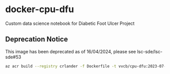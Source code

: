# docker-cpu-dfu
Custom data science notebook for Diabetic Foot Ulcer Project

## Deprecation Notice
This image has been deprecated as of 16/04/2024, please see lsc-sde/lsc-sde#53

```bash
az acr build --registry crlander -f Dockerfile -t vvcb/cpu-dfu:2023-07-26 .
```

